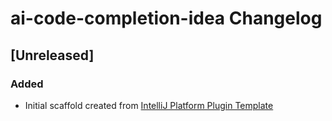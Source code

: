 <!-- Keep a Changelog guide -> https://keepachangelog.com -->

# ai-code-completion-idea Changelog

## [Unreleased]
### Added
- Initial scaffold created from [IntelliJ Platform Plugin Template](https://github.com/JetBrains/intellij-platform-plugin-template)
